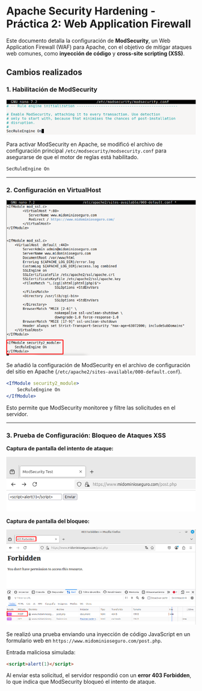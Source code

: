 # Apache Security Hardening - Práctica 2: Web Application Firewall

Este documento detalla la configuración de **ModSecurity**, un Web Application Firewall (WAF) para Apache, con el objetivo de mitigar ataques web comunes, como **inyección de código** y **cross-site scripting (XSS)**.

## Cambios realizados

### 1. Habilitación de ModSecurity
![Configuración de ModSecurity](assets/1%20-%20modsecurity.conf.png)

Para activar ModSecurity en Apache, se modificó el archivo de configuración principal `/etc/modsecurity/modsecurity.conf` para asegurarse de que el motor de reglas está habilitado.

```bash
SecRuleEngine On
```

---

### 2. Configuración en VirtualHost
![Habilitación en VirtualHost](assets/2%20-%20Enable%20in%20000-default.conf.png)

Se añadió la configuración de ModSecurity en el archivo de configuración del sitio en Apache (`/etc/apache2/sites-available/000-default.conf`).

```apache
<IfModule security2_module>
    SecRuleEngine On
</IfModule>
```

Esto permite que ModSecurity monitoree y filtre las solicitudes en el servidor.

---

### 3. Prueba de Configuración: Bloqueo de Ataques XSS
**Captura de pantalla del intento de ataque:**

![Prueba de XSS](assets/3%20-%20Test.png)

**Captura de pantalla del bloqueo:**

![Respuesta 403 Forbidden](assets/4%20-%20Test.png)

Se realizó una prueba enviando una inyección de código JavaScript en un formulario web en `https://www.midominioseguro.com/post.php`.

Entrada maliciosa simulada:
```html
<script>alert(1)</script>
```

Al enviar esta solicitud, el servidor respondió con un **error 403 Forbidden**, lo que indica que ModSecurity bloqueó el intento de ataque.
